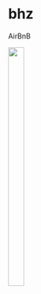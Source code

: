 # bhz

AirBnB

<img src="https://user-images.githubusercontent.com/63793311/197364103-b57a1c64-ced2-44df-9b5e-93e58f813a80.jpg" width=25% height=35%>
